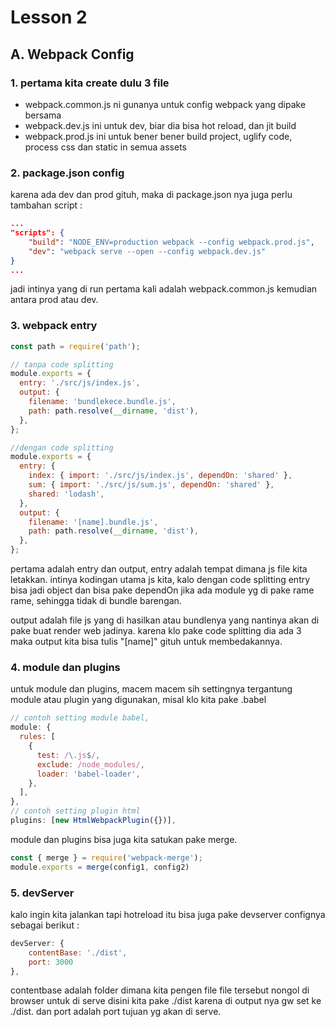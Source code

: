 # Lesson 2

## A. Webpack Config
### 1. pertama kita create dulu 3 file
- webpack.common.js ni gunanya untuk config webpack yang dipake bersama
- webpack.dev.js ini untuk dev, biar dia bisa hot reload, dan jit build
- webpack.prod.js ini untuk bener bener build project, uglify code, process css dan static in semua assets

### 2. package.json config
karena ada dev dan prod gituh, maka di package.json nya juga perlu tambahan script :
```json
...
"scripts": {
    "build": "NODE_ENV=production webpack --config webpack.prod.js",
    "dev": "webpack serve --open --config webpack.dev.js"
}
...
```
jadi intinya yang di run pertama kali adalah webpack.common.js kemudian antara prod atau dev.

### 3. webpack entry
```js
const path = require('path');

// tanpa code splitting
module.exports = {
  entry: './src/js/index.js',
  output: {
    filename: 'bundlekece.bundle.js',
    path: path.resolve(__dirname, 'dist'),
  },
};

//dengan code splitting
module.exports = {
  entry: {
    index: { import: './src/js/index.js', dependOn: 'shared' },
    sum: { import: './src/js/sum.js', dependOn: 'shared' },
    shared: 'lodash',
  },
  output: {
    filename: '[name].bundle.js',
    path: path.resolve(__dirname, 'dist'),
  },
};
```
pertama adalah entry dan output, entry adalah tempat dimana js file kita letakkan. intinya kodingan utama js kita, kalo dengan code splitting entry bisa jadi object dan bisa pake dependOn jika ada module yg di pake rame rame, sehingga tidak di bundle barengan.

output adalah file js yang di hasilkan atau bundlenya yang nantinya akan di pake buat render web jadinya. karena klo pake code splitting dia ada 3 maka output kita bisa tulis "[name]" gituh untuk membedakannya.


### 4. module dan plugins
untuk module dan plugins, macem macem sih settingnya tergantung module atau plugin yang digunakan, misal klo kita pake .babel
```js
// contoh setting module babel,
module: {
  rules: [
    {
      test: /\.js$/,
      exclude: /node_modules/,
      loader: 'babel-loader',
    },
  ],
},
// contoh setting plugin html
plugins: [new HtmlWebpackPlugin({})],
```

module dan plugins bisa juga kita satukan pake merge.
```js
const { merge } = require('webpack-merge');
module.exports = merge(config1, config2)
```

### 5. devServer
kalo ingin kita jalankan tapi hotreload itu bisa juga pake devserver confignya sebagai berikut :
```js
devServer: {
    contentBase: './dist',
    port: 3000
},
```
contentbase adalah folder dimana kita pengen file file tersebut nongol di browser untuk di serve disini kita pake ./dist karena di output nya gw set ke ./dist. dan port adalah port tujuan yg akan di serve.